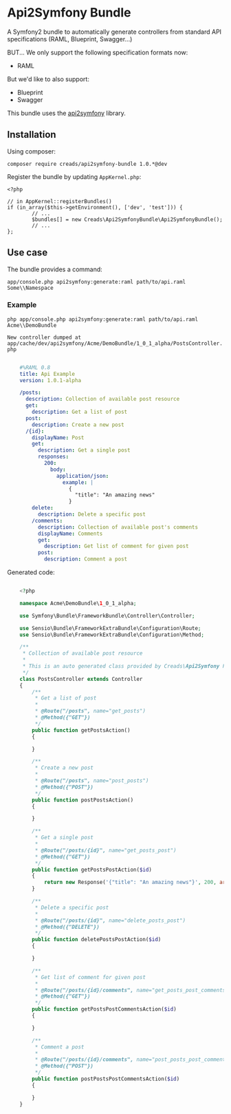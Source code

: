 # Api2Symfony Bundle

A Symfony2 bundle to automatically generate controllers from standard API specifications (RAML, Blueprint, Swagger...)

BUT... We only support the following specification formats now:

* RAML

But we'd like to also support:

* Blueprint
* Swagger

This bundle uses the [api2symfony](https://github.com/creads/api2symfony) library.

## Installation

Using composer:

`composer require creads/api2symfony-bundle 1.0.*@dev`

Register the bundle by updating `AppKernel.php`:

    <?php

	// in AppKernel::registerBundles()
	if (in_array($this->getEnvironment(), ['dev', 'test'])) {
    	    // ...
    	    $bundles[] = new Creads\Api2SymfonyBundle\Api2SymfonyBundle();
    	    // ...
	};

## Use case

The bundle provides a command:

`app/console.php api2symfony:generate:raml path/to/api.raml Some\\Namespace`

### Example

`php app/console.php api2symfony:generate:raml path/to/api.raml Acme\\DemoBundle`

`New controller dumped at app/cache/dev/api2symfony/Acme/DemoBundle/1_0_1_alpha/PostsController.php`

```yaml

	#%RAML 0.8
	title: Api Example
	version: 1.0.1-alpha

	/posts:
	  description: Collection of available post resource
	  get:
    	description: Get a list of post
	  post:
    	description: Create a new post
      /{id}:
        displayName: Post
        get:
          description: Get a single post
          responses:
            200:
              body:
                application/json:
                  example: |
                    {
                      "title": "An amazing news"
                    }
        delete:
          description: Delete a specific post
        /comments:
          description: Collection of available post's comments
          displayName: Comments
          get:
            description: Get list of comment for given post
          post:
            description: Comment a post
```

Generated code:

```php

	<?php

	namespace Acme\DemoBundle\1_0_1_alpha;

	use Symfony\Bundle\FrameworkBundle\Controller\Controller;

	use Sensio\Bundle\FrameworkExtraBundle\Configuration\Route;
	use Sensio\Bundle\FrameworkExtraBundle\Configuration\Method;

	/**
	 * Collection of available post resource
	 *
	 * This is an auto generated class provided by Creads\Api2Symfony PHP library.
	 */
	class PostsController extends Controller
	{
    	/**
	     * Get a list of post
    	 *
	     * @Route("/posts", name="get_posts")
    	 * @Method({"GET"})
	     */
    	public function getPostsAction()
	    {

    	}

	    /**
    	 * Create a new post
	     *
    	 * @Route("/posts", name="post_posts")
	     * @Method({"POST"})
    	 */
	    public function postPostsAction()
    	{

	    }

    	/**
	     * Get a single post
    	 *
	     * @Route("/posts/{id}", name="get_posts_post")
    	 * @Method({"GET"})
	     */
    	public function getPostsPostAction($id)
	    {
    	    return new Response('{"title": "An amazing news"}', 200, array('Content-Type' => 'application/json'));
	    }

	    /**
    	 * Delete a specific post
	     *
    	 * @Route("/posts/{id}", name="delete_posts_post")
	     * @Method({"DELETE"})
    	 */
	    public function deletePostsPostAction($id)
    	{

	    }

	    /**
    	 * Get list of comment for given post
	     *
    	 * @Route("/posts/{id}/comments", name="get_posts_post_comments")
	     * @Method({"GET"})
    	 */
    	public function getPostsPostCommentsAction($id)
	    {

    	}

	    /**
    	 * Comment a post
	     *
    	 * @Route("/posts/{id}/comments", name="post_posts_post_comments")
	     * @Method({"POST"})
    	 */
	    public function postPostsPostCommentsAction($id)
    	{

	    }
	}
```
